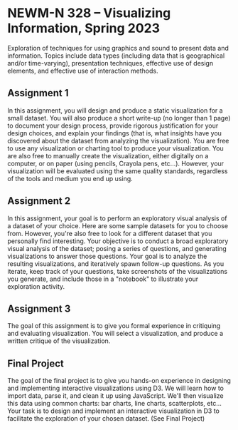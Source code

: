 # NEWM-N 328 – Visualizing Information, Spring 2023

Exploration of techniques for using graphics and sound to present data and information. Topics include data types (including data that is geographical and/or time-varying), presentation techniques, effective use of design elements, and effective use of interaction methods.

## Assignment 1
In this assignment, you will design and produce a static visualization for a small dataset. You will also produce a short write-up (no longer than 1 page) to document your design process, provide rigorous justification for your design choices, and explain your findings (that is, what insights have you discovered about the dataset from analyzing the visualization). You are free to use any visualization or charting tool to produce your visualization. You are also free to manually create the visualization, either digitally on a computer, or on paper (using pencils, Crayola pens, etc...). However, your visualization will be evaluated using the same quality standards, regardless of the tools and medium you end up using.

## Assignment 2
In this assignment, your goal is to perform an exploratory visual analysis of a dataset of your choice. Here are some sample datasets for you to choose from. However, you're also free to look for a different dataset that you personally find interesting. Your objective is to conduct a broad exploratory visual analysis of the dataset; posing a series of questions, and generating visualizations to answer those questions. Your goal is to analyze the resulting visualizations, and iteratively spawn follow-up questions. As you iterate, keep track of your questions, take screenshots of the visualizations you generate, and include those in a "notebook" to illustrate your exploration activity.

## Assignment 3
The goal of this assignment is to give you formal experience in critiquing and evaluating visualization. You will select a visualization, and produce a written critique of the visualization.

## Final Project
The goal of the final project is to give you hands-on experience in designing and implementing interactive visualizations using D3. We will learn how to import data, parse it, and clean it up using JavaScript. We'll then visualize this data using common charts: bar charts, line charts, scatterplots, etc... Your task is to design and implement an interactive visualization in D3 to facilitate the exploration of your chosen dataset. (See Final Project)
